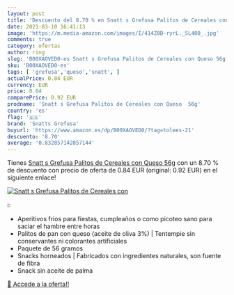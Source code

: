 ```yaml
---
layout: post
title: 'Descuento del 8.70 % en Snatt s Grefusa Palitos de Cereales con '
date: 2021-03-10 16:41:13
image: 'https://m.media-amazon.com/images/I/414Z0B-ryrL._SL400_.jpg'
comments: true
category: ofertas
author: ring
slug: 'B00XAOVED0-es Snatt s Grefusa Palitos de Cereales con Queso 56g'
sku: 'B00XAOVED0-es'
tags: [ 'grefusa','queso','snatt', ]
actualPrice: 0.84 EUR
currency: EUR
price: 0.84
comparePrice: 0.92 EUR
prodname: 'Snatt s Grefusa Palitos de Cereales con Queso  56g'
country: 'es'
flag: '🇪🇸'
brand: 'Snatts Grefusa'
buyurl: 'https://www.amazon.es/dp/B00XAOVED0/?tag=tolees-21'
descuento: '8.70'
average: '0.832857142857144'
---
```


Tienes [Snatt s Grefusa Palitos de Cereales con Queso  56g](https://www.amazon.es/dp/B00XAOVED0/?tag=tolees-21) con un 8.70 % de descuento con precio de oferta de 0.84 EUR (original: 0.92 EUR) en el siguiente enlace!

[![Snatt s Grefusa Palitos de Cereales con ](https://m.media-amazon.com/images/I/414Z0B-ryrL._SL400_.jpg)](https://www.amazon.es/dp/B00XAOVED0/?tag=tolees-21)

ℹ️:

- Aperitivos frios para fiestas, cumpleaños o como picoteo sano para saciar el hambre entre horas
- Palitos de pan con queso (aceite de oliva 3%) | Tentempie sin conservantes ni colorantes artificiales
- Paquete de 56 gramos
- Snacks horneados | Fabricados con ingredientes naturales, son fuente de fibra
- Snack sin aceite de palma

[🛒 Accede a la oferta!!](https://www.amazon.es/dp/B00XAOVED0/?tag=tolees-21)
